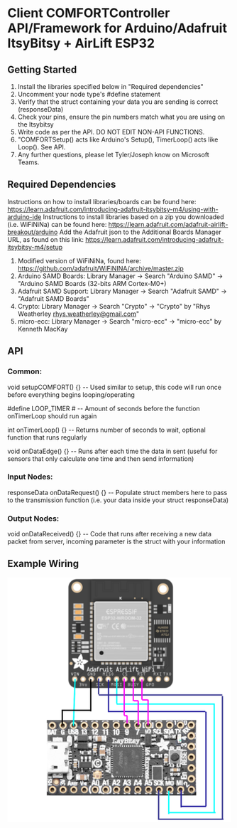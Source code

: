 # Client COMFORTController API/Framework for Arduino/Adafruit ItsyBitsy + AirLift ESP32

## Getting Started
1. Install the libraries specified below in "Required dependencies"
2. Uncomment your node type's #define statement
3. Verify that the struct containing your data you are sending is correct (responseData)
4. Check your pins, ensure the pin numbers match what you are using on the Itsybitsy
5. Write code as per the API. DO NOT EDIT NON-API FUNCTIONS.
6. "COMFORTSetup() acts like Arduino's Setup(), TimerLoop() acts like Loop(). See API.
7. Any further questions, please let Tyler/Joseph know on Microsoft Teams.


## Required Dependencies
Instructions on how to install libraries/boards can be found here: https://learn.adafruit.com/introducing-adafruit-itsybitsy-m4/using-with-arduino-ide
Instructions to install libraries based on a zip you downloaded (i.e. WiFiNiNa) can be found here: https://learn.adafruit.com/adafruit-airlift-breakout/arduino
Add the Adafruit json to the Additional Boards Manager URL, as found on this link: https://learn.adafruit.com/introducing-adafruit-itsybitsy-m4/setup

1. Modified version of WiFiNiNa, found here: https://github.com/adafruit/WiFiNINA/archive/master.zip
2. Arduino SAMD Boards: Library Manager -> Search "Arduino SAMD" -> "Arduino SAMD Boards (32-bits ARM Cortex-M0+)
3. Adafruit SAMD Support: Library Manager -> Search "Adafruit SAMD" -> "Adafruit SAMD Boards"
4. Crypto: Library Manager -> Search "Crypto" -> "Crypto" by "Rhys Weatherley rhys.weatherley@gmail.com"
5. micro-ecc: Library Manager -> Search "micro-ecc" -> "micro-ecc" by Kenneth MacKay

## API

### Common:
void setupCOMFORT() {} -- Used similar to setup, this code will run once before everything begins looping/operating

#define LOOP_TIMER # -- Amount of seconds before the function onTimerLoop should run again

int onTimerLoop() {} -- Returns number of seconds to wait, optional function that runs regularly

void onDataEdge() {} -- Runs after each time the data in sent (useful for sensors that only calculate one time and then send information)
### Input Nodes:

responseData onDataRequest() {} -- Populate struct members here to pass to the transmission function (i.e. your data inside your struct responseData)

### Output Nodes:

void onDataReceived() {} -- Code that runs after receiving a new data packet from server, incoming parameter is the struct with your information

## Example Wiring
![alt text][logo]

[logo]: https://github.com/AndrewCrittenden/comfortControl/raw/main/ClientCOMFORT/image.PNG "Logo Title Text 2"


